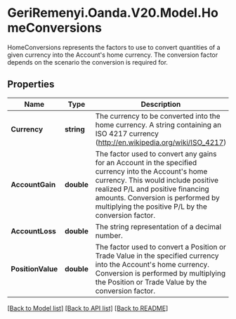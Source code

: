# GeriRemenyi.Oanda.V20.Model.HomeConversions
HomeConversions represents the factors to use to convert quantities of a given currency into the Account's home currency. The conversion factor depends on the scenario the conversion is required for.
## Properties

Name | Type | Description | Notes
------------ | ------------- | ------------- | -------------
**Currency** | **string** | The currency to be converted into the home currency. A string containing an ISO 4217 currency (http://en.wikipedia.org/wiki/ISO_4217) | [optional] 
**AccountGain** | **double** | The factor used to convert any gains for an Account in the specified currency into the Account&#39;s home currency. This would include positive realized P/L and positive financing amounts. Conversion is performed by multiplying the positive P/L by the conversion factor. | [optional] 
**AccountLoss** | **double** | The string representation of a decimal number. | [optional] 
**PositionValue** | **double** | The factor used to convert a Position or Trade Value in the specified currency into the Account&#39;s home currency. Conversion is performed by multiplying the Position or Trade Value by the conversion factor. | [optional] 

[[Back to Model list]](../README.md#documentation-for-models) [[Back to API list]](../README.md#documentation-for-api-endpoints) [[Back to README]](../README.md)

